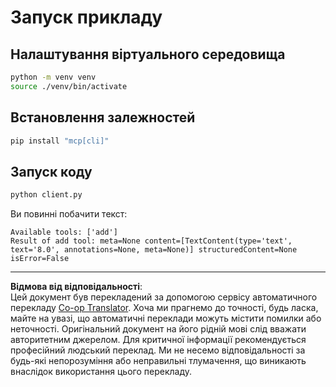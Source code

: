 <!--
CO_OP_TRANSLATOR_METADATA:
{
  "original_hash": "c3c28b090a54f59374677200e23a809e",
  "translation_date": "2025-10-06T16:06:42+00:00",
  "source_file": "03-GettingStarted/10-advanced/code/python/README.md",
  "language_code": "uk"
}
-->
# Запуск прикладу

## Налаштування віртуального середовища

```sh
python -m venv venv
source ./venv/bin/activate
```

## Встановлення залежностей

```sh
pip install "mcp[cli]"
```

## Запуск коду

```sh
python client.py
```

Ви повинні побачити текст:

```text
Available tools: ['add']
Result of add tool: meta=None content=[TextContent(type='text', text='8.0', annotations=None, meta=None)] structuredContent=None isError=False
```

---

**Відмова від відповідальності**:  
Цей документ був перекладений за допомогою сервісу автоматичного перекладу [Co-op Translator](https://github.com/Azure/co-op-translator). Хоча ми прагнемо до точності, будь ласка, майте на увазі, що автоматичні переклади можуть містити помилки або неточності. Оригінальний документ на його рідній мові слід вважати авторитетним джерелом. Для критичної інформації рекомендується професійний людський переклад. Ми не несемо відповідальності за будь-які непорозуміння або неправильні тлумачення, що виникають внаслідок використання цього перекладу.